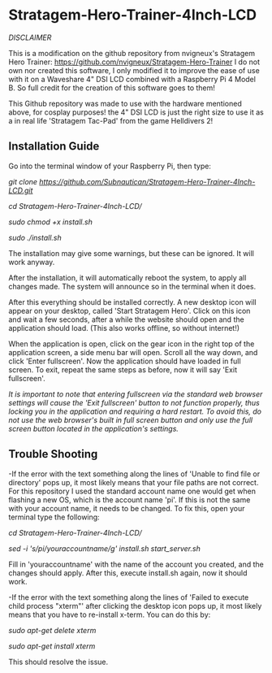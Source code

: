 # Stratagem-Hero-Trainer-4Inch-LCD

*DISCLAIMER*

This is a modification on the github repository from nvigneux's Stratagem Hero Trainer: https://github.com/nvigneux/Stratagem-Hero-Trainer
I do not own nor created this software, I only modified it to improve the ease of use with it on a Waveshare 4" DSI LCD combined with a Raspberry Pi 4 Model B.
So full credit for the creation of this software goes to them!

This Github repository was made to use with the hardware mentioned above, for cosplay purposes! the 4" DSI LCD is just the right size to use it as a in real life 'Stratagem Tac-Pad' from the game Helldivers 2!

## Installation Guide

Go into the terminal window of your Raspberry Pi, then type:

*git clone https://github.com/Subnautican/Stratagem-Hero-Trainer-4Inch-LCD.git*

*cd Stratagem-Hero-Trainer-4Inch-LCD/*

*sudo chmod +x install.sh*

*sudo ./install.sh*

The installation may give some warnings, but these can be ignored. It will work anyway.

After the installation, it will automatically reboot the system, to apply all changes made. The system will announce so in the terminal when it does.

After this everything should be installed correctly. A new desktop icon will appear on your desktop, called 'Start Stratagem Hero'. Click on this icon and wait a few seconds, after a while the website should open and the application should load. (This also works offline, so without internet!) 

When the application is open, click on the gear icon in the right top of the application screen, a side menu bar will open. Scroll all the way down, and click 'Enter fullscreen'. Now the application should have loaded in full screen. To exit, repeat the same steps as before, now it will say 'Exit fullscreen'. 

*It is important to note that entering fullscreen via the standard web browser settings will cause the 'Exit fullscreen' button to not function properly, thus locking you in the application and requiring a hard restart. To avoid this, do not use the web browser's built in full screen button and only use the full screen button located in the application's settings.*

## Trouble Shooting

-If the error with the text something along the lines of 'Unable to find file or directory' pops up, it most likely means that your file paths are not correct. For this repository I used the standard account name   one would get when flashing a new OS, which is the account name 'pi'. If this is not the same with your account name, it needs to be changed. To fix this, open your terminal type the following:

 *cd Stratagem-Hero-Trainer-4Inch-LCD/*

 *sed -i 's/pi/youraccountname/g' install.sh start_server.sh*

 Fill in 'youraccountname' with the name of the account you created, and the changes should apply. After this, execute install.sh again, now it should work.
 

-If the error with the text something along the lines of 'Failed to execute child process "xterm"' after clicking the desktop icon pops up, it most likely means that you have to re-install x-term. You can do this   by:

  *sudo apt-get delete xterm*
  
  *sudo apt-get install xterm*

  This should resolve the issue.



  
